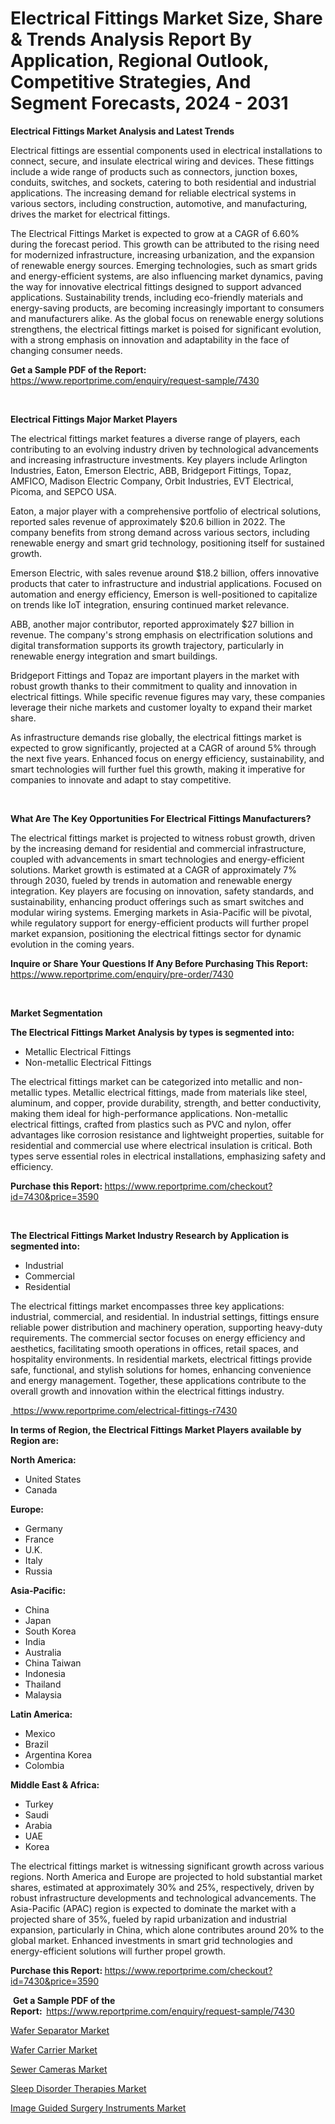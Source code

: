 <p><h1>Electrical Fittings Market Size, Share & Trends Analysis Report By Application, Regional Outlook, Competitive Strategies, And Segment Forecasts, 2024 - 2031</h1></p><p><strong>Electrical Fittings Market Analysis and Latest Trends</strong></p>
<p><p>Electrical fittings are essential components used in electrical installations to connect, secure, and insulate electrical wiring and devices. These fittings include a wide range of products such as connectors, junction boxes, conduits, switches, and sockets, catering to both residential and industrial applications. The increasing demand for reliable electrical systems in various sectors, including construction, automotive, and manufacturing, drives the market for electrical fittings.</p><p>The Electrical Fittings Market is expected to grow at a CAGR of 6.60% during the forecast period. This growth can be attributed to the rising need for modernized infrastructure, increasing urbanization, and the expansion of renewable energy sources. Emerging technologies, such as smart grids and energy-efficient systems, are also influencing market dynamics, paving the way for innovative electrical fittings designed to support advanced applications. Sustainability trends, including eco-friendly materials and energy-saving products, are becoming increasingly important to consumers and manufacturers alike. As the global focus on renewable energy solutions strengthens, the electrical fittings market is poised for significant evolution, with a strong emphasis on innovation and adaptability in the face of changing consumer needs.</p></p>
<p><strong>Get a Sample PDF of the Report:&nbsp;</strong> <a href="https://www.reportprime.com/enquiry/request-sample/7430?utm_campaign=117&utm_medium=2&utm_source=Github&utm_content=ia&utm_term=25112024&utm_id=electrical-fittings">https://www.reportprime.com/enquiry/request-sample/7430</a></p>
<p>&nbsp;</p>
<p><strong>Electrical Fittings Major Market Players</strong></p>
<p><p>The electrical fittings market features a diverse range of players, each contributing to an evolving industry driven by technological advancements and increasing infrastructure investments. Key players include Arlington Industries, Eaton, Emerson Electric, ABB, Bridgeport Fittings, Topaz, AMFICO, Madison Electric Company, Orbit Industries, EVT Electrical, Picoma, and SEPCO USA.</p><p>Eaton, a major player with a comprehensive portfolio of electrical solutions, reported sales revenue of approximately $20.6 billion in 2022. The company benefits from strong demand across various sectors, including renewable energy and smart grid technology, positioning itself for sustained growth.</p><p>Emerson Electric, with sales revenue around $18.2 billion, offers innovative products that cater to infrastructure and industrial applications. Focused on automation and energy efficiency, Emerson is well-positioned to capitalize on trends like IoT integration, ensuring continued market relevance.</p><p>ABB, another major contributor, reported approximately $27 billion in revenue. The company's strong emphasis on electrification solutions and digital transformation supports its growth trajectory, particularly in renewable energy integration and smart buildings.</p><p>Bridgeport Fittings and Topaz are important players in the market with robust growth thanks to their commitment to quality and innovation in electrical fittings. While specific revenue figures may vary, these companies leverage their niche markets and customer loyalty to expand their market share.</p><p>As infrastructure demands rise globally, the electrical fittings market is expected to grow significantly, projected at a CAGR of around 5% through the next five years. Enhanced focus on energy efficiency, sustainability, and smart technologies will further fuel this growth, making it imperative for companies to innovate and adapt to stay competitive.</p></p>
<p>&nbsp;</p>
<p><strong>What Are The Key Opportunities For Electrical Fittings Manufacturers?</strong></p>
<p><p>The electrical fittings market is projected to witness robust growth, driven by the increasing demand for residential and commercial infrastructure, coupled with advancements in smart technologies and energy-efficient solutions. Market growth is estimated at a CAGR of approximately 7% through 2030, fueled by trends in automation and renewable energy integration. Key players are focusing on innovation, safety standards, and sustainability, enhancing product offerings such as smart switches and modular wiring systems. Emerging markets in Asia-Pacific will be pivotal, while regulatory support for energy-efficient products will further propel market expansion, positioning the electrical fittings sector for dynamic evolution in the coming years.</p></p>
<p><strong>Inquire or Share Your Questions If Any Before Purchasing This Report:</strong> <a href="https://www.reportprime.com/enquiry/pre-order/7430?utm_campaign=117&utm_medium=2&utm_source=Github&utm_content=ia&utm_term=25112024&utm_id=electrical-fittings">https://www.reportprime.com/enquiry/pre-order/7430</a></p>
<p>&nbsp;</p>
<p><strong>Market Segmentation</strong></p>
<p><strong>The Electrical Fittings Market Analysis by types is segmented into:</strong></p>
<p><ul><li>Metallic Electrical Fittings</li><li>Non-metallic Electrical Fittings</li></ul></p>
<p><p>The electrical fittings market can be categorized into metallic and non-metallic types. Metallic electrical fittings, made from materials like steel, aluminum, and copper, provide durability, strength, and better conductivity, making them ideal for high-performance applications. Non-metallic electrical fittings, crafted from plastics such as PVC and nylon, offer advantages like corrosion resistance and lightweight properties, suitable for residential and commercial use where electrical insulation is critical. Both types serve essential roles in electrical installations, emphasizing safety and efficiency.</p></p>
<p><strong>Purchase this Report:&nbsp;</strong><a href="https://www.reportprime.com/checkout?id=7430&price=3590&utm_campaign=117&utm_medium=2&utm_source=Github&utm_content=ia&utm_term=25112024&utm_id=electrical-fittings">https://www.reportprime.com/checkout?id=7430&price=3590</a></p>
<p>&nbsp;</p>
<p><strong>The Electrical Fittings Market Industry Research by Application is segmented into:</strong></p>
<p><ul><li>Industrial</li><li>Commercial</li><li>Residential</li></ul></p>
<p><p>The electrical fittings market encompasses three key applications: industrial, commercial, and residential. In industrial settings, fittings ensure reliable power distribution and machinery operation, supporting heavy-duty requirements. The commercial sector focuses on energy efficiency and aesthetics, facilitating smooth operations in offices, retail spaces, and hospitality environments. In residential markets, electrical fittings provide safe, functional, and stylish solutions for homes, enhancing convenience and energy management. Together, these applications contribute to the overall growth and innovation within the electrical fittings industry.</p></p>
<p><a href="https://www.reportprime.com/electrical-fittings-r7430?utm_campaign=117&utm_medium=2&utm_source=Github&utm_content=ia&utm_term=25112024&utm_id=electrical-fittings">&nbsp;https://www.reportprime.com/electrical-fittings-r7430</a></p>
<p><strong>In terms of Region, the Electrical Fittings Market Players available by Region are:</strong></p>
<p>
    <p> <strong> North America: </strong>
        <ul>
            <li>United States</li>
            <li>Canada</li>
        </ul>
        </p> 
    <p> <strong> Europe: </strong>
        <ul>
            <li>Germany</li>
            <li>France</li>
            <li>U.K.</li>
            <li>Italy</li>
            <li>Russia</li>
        </ul>
        </p> 
    <p> <strong> Asia-Pacific: </strong>
        <ul>
            <li>China</li>
            <li>Japan</li>
            <li>South Korea</li>
            <li>India</li>
            <li>Australia</li>
            <li>China Taiwan</li>
            <li>Indonesia</li>
            <li>Thailand</li>
            <li>Malaysia</li>
        </ul>
        </p> 
    <p> <strong> Latin America: </strong>
        <ul>
            <li>Mexico</li>
            <li>Brazil</li>
            <li>Argentina Korea</li>
            <li>Colombia</li>
        </ul>
        </p> 
    <p> <strong> Middle East & Africa: </strong>
        <ul>
            <li>Turkey</li>
            <li>Saudi</li>
            <li>Arabia</li>
            <li>UAE</li>
            <li>Korea</li>
        </ul>
    </p>
    </p>
<p><p>The electrical fittings market is witnessing significant growth across various regions. North America and Europe are projected to hold substantial market shares, estimated at approximately 30% and 25%, respectively, driven by robust infrastructure developments and technological advancements. The Asia-Pacific (APAC) region is expected to dominate the market with a projected share of 35%, fueled by rapid urbanization and industrial expansion, particularly in China, which alone contributes around 20% to the global market. Enhanced investments in smart grid technologies and energy-efficient solutions will further propel growth.</p></p>
<p><strong>Purchase this Report: </strong><a href="https://www.reportprime.com/checkout?id=7430&price=3590&utm_campaign=117&utm_medium=2&utm_source=Github&utm_content=ia&utm_term=25112024&utm_id=electrical-fittings">https://www.reportprime.com/checkout?id=7430&price=3590</a></p>
<p>&nbsp;<strong>Get a Sample PDF of the Report:&nbsp;&nbsp;</strong><a href="https://www.reportprime.com/enquiry/request-sample/7430?utm_campaign=117&utm_medium=2&utm_source=Github&utm_content=ia&utm_term=25112024&utm_id=electrical-fittings">https://www.reportprime.com/enquiry/request-sample/7430</a></p>
<p><strong></strong></p>
<p><p><a href="https://www.linkedin.com/pulse/emerging-wafer-separator-market-opportunities-analysis-investors-en5cc?utm_campaign=117&utm_medium=2&utm_source=Github&utm_content=ia&utm_term=25112024&utm_id=electrical-fittings">Wafer Separator Market</a></p><p><a href="https://www.linkedin.com/pulse/wafer-carrier-market-transformation-comparative-analysis-2024-2031-v6lmc?utm_campaign=117&utm_medium=2&utm_source=Github&utm_content=ia&utm_term=25112024&utm_id=electrical-fittings">Wafer Carrier Market</a></p><p><a href="https://github.com/HobertDavis43/Market-Research-Report-List-1/blob/main/sewer-cameras-market.md?utm_campaign=117&utm_medium=2&utm_source=Github&utm_content=ia&utm_term=25112024&utm_id=electrical-fittings">Sewer Cameras Market</a></p><p><a href="https://issuu.com/reportprime-2/docs/sleep-disorder-therapies-market-siz_62f8c033bfe1a2?utm_campaign=117&utm_medium=2&utm_source=Github&utm_content=ia&utm_term=25112024&utm_id=electrical-fittings">Sleep Disorder Therapies Market</a></p><p><a href="https://issuu.com/reportprime-2/docs/image-guided-surgery-instruments-ma_0ecc5b6d92b296?utm_campaign=117&utm_medium=2&utm_source=Github&utm_content=ia&utm_term=25112024&utm_id=electrical-fittings">Image Guided Surgery Instruments Market</a></p></p>